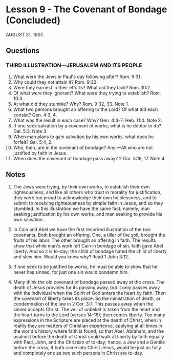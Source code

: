 # Lesson 9 - The Covenant of Bondage (Concluded)

AUGUST 31, 1907.

## Questions

### THIRD ILLUSTRATION—JERUSALEM AND ITS PEOPLE

1. What were the Jews in Paul's day following after? Rom. 9:31.
2. Why could they not attain it? Rom. 9:32.
3. Were they earnest in their efforts? What did they lack? Rom. 10:2.
4. Of what were they ignorant? What were they trying to establish? Rom. 10:3.
5. At what did they stumble? Why? Rom. 9:32, 33. Note 1.
6. What two persons brought an offering to the Lord? Of what did each consist? Gen. 4:3, 4.
7. What was the result in each case? Why? Gen. 4:4-7; Heb. 11:4. Note 2.
8. If one seek salvation by a covenant of works, what is he debtor to do? Gal. 5:3. Note 3.
9. When man plans to gain salvation by his own works, what does he forfeit? Gal. 5:4, 2.
10. Who, then, are in the covenant of bondage? Ans.—All who are not justified by faith in Jesus.
11. When does the covenant of bondage pass away? 2 Cor. 3:16, 17. Note 4.

## Notes

1. The Jews were trying, by their own works, to establish their own righteousness, and like all others who trust in morality for justification, they were too proud to acknowledge their own helplessness, and to submit to receiving righteousness by simple faith in Jesus, and so they stumbled. In this illustration we have the same fact; namely, man seeking justification by his own works, and man seeking to provide his own salvation.

2. In Cain and Abel we have the first recorded illustration of the two covenants. Both brought an offering. One, a tiller of the soil, brought the fruits of his labor. The other brought an offering in faith. The results show that while man's work left Cain in bondage of sin, faith gave Abel liberty. And so it is to-day; the child of bondage hated the child of liberty and slew him. Would you know why? Read 1 John 3:12.

3. If one seek to be justified by works, he must be able to show that he never has sinned, for just one sin would condemn him.

4. Many think the old covenant of bondage passed away at the cross. The death of Jesus provides for its passing away, but it only passes away with the individual when the Spirit of God enters the heart by faith. Then the covenant of liberty takes its place. So the ministration of death, or condemnation of the law in 2 Cor. 3:7. This passes away when the sinner accepts Christ. The veil of unbelief is taken from the heart and the heart turns to the Lord (verses 14-16); then comes liberty. Too many expressions in the Scripture are placed at the death of Christ, when in reality they are matters of Christian experience, applying at all times in the world's history where faith is found, so that Abel, Abraham, and the psalmist before the death of Christ could walk at liberty by faith equally with Paul, John, and the Christian of to-day; hence, a Jew and a Gentile before the cross, if both came into Christ Jesus, would be just as fully and completely one as two such persons in Christ are to-day.